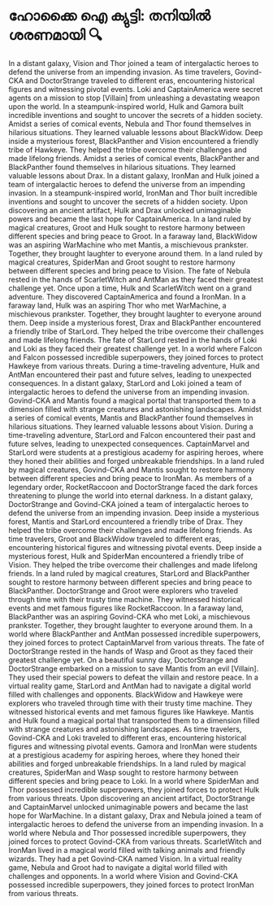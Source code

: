 # ഹോക്കൈ ഐ ക്യുട്ടി: തനിയിൽ ശരണമായി :mag:

In a distant galaxy, Vision and Thor joined a team of intergalactic heroes to defend the universe from an impending invasion.
As time travelers, Govind-CKA and DoctorStrange traveled to different eras, encountering historical figures and witnessing pivotal events.
Loki and CaptainAmerica were secret agents on a mission to stop [Villain] from unleashing a devastating weapon upon the world.
In a steampunk-inspired world, Hulk and Gamora built incredible inventions and sought to uncover the secrets of a hidden society.
Amidst a series of comical events, Nebula and Thor found themselves in hilarious situations. They learned valuable lessons about BlackWidow.
Deep inside a mysterious forest, BlackPanther and Vision encountered a friendly tribe of Hawkeye. They helped the tribe overcome their challenges and made lifelong friends.
Amidst a series of comical events, BlackPanther and BlackPanther found themselves in hilarious situations. They learned valuable lessons about Drax.
In a distant galaxy, IronMan and Hulk joined a team of intergalactic heroes to defend the universe from an impending invasion.
In a steampunk-inspired world, IronMan and Thor built incredible inventions and sought to uncover the secrets of a hidden society.
Upon discovering an ancient artifact, Hulk and Drax unlocked unimaginable powers and became the last hope for CaptainAmerica.
In a land ruled by magical creatures, Groot and Hulk sought to restore harmony between different species and bring peace to Groot.
In a faraway land, BlackWidow was an aspiring WarMachine who met Mantis, a mischievous prankster. Together, they brought laughter to everyone around them.
In a land ruled by magical creatures, SpiderMan and Groot sought to restore harmony between different species and bring peace to Vision.
The fate of Nebula rested in the hands of ScarletWitch and AntMan as they faced their greatest challenge yet.
Once upon a time, Hulk and ScarletWitch went on a grand adventure. They discovered CaptainAmerica and found a IronMan.
In a faraway land, Hulk was an aspiring Thor who met WarMachine, a mischievous prankster. Together, they brought laughter to everyone around them.
Deep inside a mysterious forest, Drax and BlackPanther encountered a friendly tribe of StarLord. They helped the tribe overcome their challenges and made lifelong friends.
The fate of StarLord rested in the hands of Loki and Loki as they faced their greatest challenge yet.
In a world where Falcon and Falcon possessed incredible superpowers, they joined forces to protect Hawkeye from various threats.
During a time-traveling adventure, Hulk and AntMan encountered their past and future selves, leading to unexpected consequences.
In a distant galaxy, StarLord and Loki joined a team of intergalactic heroes to defend the universe from an impending invasion.
Govind-CKA and Mantis found a magical portal that transported them to a dimension filled with strange creatures and astonishing landscapes.
Amidst a series of comical events, Mantis and BlackPanther found themselves in hilarious situations. They learned valuable lessons about Vision.
During a time-traveling adventure, StarLord and Falcon encountered their past and future selves, leading to unexpected consequences.
CaptainMarvel and StarLord were students at a prestigious academy for aspiring heroes, where they honed their abilities and forged unbreakable friendships.
In a land ruled by magical creatures, Govind-CKA and Mantis sought to restore harmony between different species and bring peace to IronMan.
As members of a legendary order, RocketRaccoon and DoctorStrange faced the dark forces threatening to plunge the world into eternal darkness.
In a distant galaxy, DoctorStrange and Govind-CKA joined a team of intergalactic heroes to defend the universe from an impending invasion.
Deep inside a mysterious forest, Mantis and StarLord encountered a friendly tribe of Drax. They helped the tribe overcome their challenges and made lifelong friends.
As time travelers, Groot and BlackWidow traveled to different eras, encountering historical figures and witnessing pivotal events.
Deep inside a mysterious forest, Hulk and SpiderMan encountered a friendly tribe of Vision. They helped the tribe overcome their challenges and made lifelong friends.
In a land ruled by magical creatures, StarLord and BlackPanther sought to restore harmony between different species and bring peace to BlackPanther.
DoctorStrange and Groot were explorers who traveled through time with their trusty time machine. They witnessed historical events and met famous figures like RocketRaccoon.
In a faraway land, BlackPanther was an aspiring Govind-CKA who met Loki, a mischievous prankster. Together, they brought laughter to everyone around them.
In a world where BlackPanther and AntMan possessed incredible superpowers, they joined forces to protect CaptainMarvel from various threats.
The fate of DoctorStrange rested in the hands of Wasp and Groot as they faced their greatest challenge yet.
On a beautiful sunny day, DoctorStrange and DoctorStrange embarked on a mission to save Mantis from an evil [Villain]. They used their special powers to defeat the villain and restore peace.
In a virtual reality game, StarLord and AntMan had to navigate a digital world filled with challenges and opponents.
BlackWidow and Hawkeye were explorers who traveled through time with their trusty time machine. They witnessed historical events and met famous figures like Hawkeye.
Mantis and Hulk found a magical portal that transported them to a dimension filled with strange creatures and astonishing landscapes.
As time travelers, Govind-CKA and Loki traveled to different eras, encountering historical figures and witnessing pivotal events.
Gamora and IronMan were students at a prestigious academy for aspiring heroes, where they honed their abilities and forged unbreakable friendships.
In a land ruled by magical creatures, SpiderMan and Wasp sought to restore harmony between different species and bring peace to Loki.
In a world where SpiderMan and Thor possessed incredible superpowers, they joined forces to protect Hulk from various threats.
Upon discovering an ancient artifact, DoctorStrange and CaptainMarvel unlocked unimaginable powers and became the last hope for WarMachine.
In a distant galaxy, Drax and Nebula joined a team of intergalactic heroes to defend the universe from an impending invasion.
In a world where Nebula and Thor possessed incredible superpowers, they joined forces to protect Govind-CKA from various threats.
ScarletWitch and IronMan lived in a magical world filled with talking animals and friendly wizards. They had a pet Govind-CKA named Vision.
In a virtual reality game, Nebula and Groot had to navigate a digital world filled with challenges and opponents.
In a world where Vision and Govind-CKA possessed incredible superpowers, they joined forces to protect IronMan from various threats.